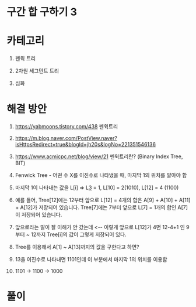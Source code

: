 # 구간 합 구하기 3

# 카테고리

1. 펜윅 트리

2. 2차원 세그먼트 트리

3. 심화

# 해결 방안

1. https://yabmoons.tistory.com/438 펜윅트리

1. https://m.blog.naver.com/PostView.naver?isHttpsRedirect=true&blogId=jh20s&logNo=221351546136

2. https://www.acmicpc.net/blog/view/21 펜윅트리란? (Binary Index Tree, BIT)

3. Fenwick Tree - 어떤 수 X를 이진수로 나타냈을 때, 마지막 1의 위치를 알아야 함

4. 마지막 1이 나타내는 값을 L[i] => L[3](0011) = 1, L[10] = 2(1010), L[12] = 4 (1100)

5. 예를 들어, Tree[12]에는 12부터 앞으로 L[12] = 4개의 합은 A[9] + A[10] + A[11] + A[12]가 저장되어 있습니다. Tree[7]에는 7부터 앞으로 L[7] = 1개의 합인 A[7]이 저장되어 있습니다.

6. 앞으로라는 말이 잘 이해가 안 갔는데 <-- 이렇게 앞으로 L[12]가 4면 12-4+1 인 9부터 ~ 12까지 Tree[i]의 값이 그렇게 저장되어 있다.

7. Tree를 이용해서 A[1] ~ A[13]까지의 값을 구한다고 하면?

8. 13을 이진수로 나타내면 1101인데 이 부분에서 마지막 1의 위치를 이용함

9. 1101 -> 1100 -> 1000





# 풀이